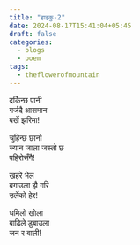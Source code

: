 ```yaml
---
title: "हाइकु-2"
date: 2024-08-17T15:41:04+05:45
draft: false
categories:
  - blogs
  - poem
tags:
  - theflowerofmountain
---
```

दर्किन्छ पानी  
गर्जदै आसमान  
बर्खे झरिमा! <!--more-->

चुहिन्छ छानो  
ज्यान जाला जस्तो छ  
पहिरोसँगै!

खहरे भेल  
बगाउला झै गरि  
उर्लेको हेर!

धमिलो खोला  
बाढिले डुबाउला  
जन र बाली!

